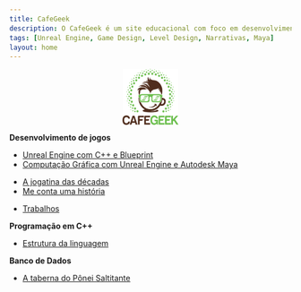 ```yaml
---
title: CafeGeek
description: O CafeGeek é um site educacional com foco em desenvolvimento de jogos digitais e as disciplinas que orbitam este fantástico mundo.
tags: [Unreal Engine, Game Design, Level Design, Narrativas, Maya]
layout: home
---
```


<p align="center">
<img align="center" width="100" height="100" src="imagens/cafegeek_small.png" alt="Logo cafegeek_small" title="CafeGeek">
</p>

**Desenvolvimento de jogos**

- [Unreal Engine com C++ e Blueprint](unreal-engine/index.html)    
- [Computação Gráfica com Unreal Engine e Autodesk Maya](computacao-grafica/index.html)   
<!--- [Modelagem usando Autodesk Maya](autodesk-maya/index.html)   -->
- [A jogatina das décadas](a_jogatina_das_decadas/index.html)     
- [Me conta uma história](me_conte_uma_historia/index.html)   
<!--- [Porque eu amo Game Design](porque_eu_amo_game_design/index.html)   -->
- [Trabalhos](trabalhos/index.html)

**Programação em C++**

- [Estrutura da linguagem](cpp/index.html)  

**Banco de Dados**

- [A taberna do Pônei Saltitante](a_taberna_ponei_saltitante/index.html)
<!-- - [Segurança com Oracle](#)-->
<!-- - [Consultas analíticas usando Rank](#)    -->
